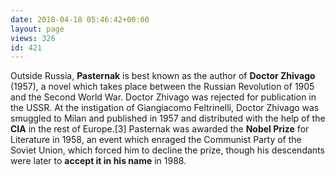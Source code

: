```yaml
---
date: 2018-04-18 05:46:42+00:00
layout: page
views: 326
id: 421
---
```


Outside Russia, **Pasternak** is best known as the author of **Doctor Zhivago** (1957), a novel which takes place between the Russian Revolution of 1905 and the Second World War. Doctor Zhivago was rejected for publication in the USSR. At the instigation of Giangiacomo Feltrinelli, Doctor Zhivago was smuggled to Milan and published in 1957 and distributed with the help of the **CIA** in the rest of Europe.[3] Pasternak was awarded the **Nobel Prize** for Literature in 1958, an event which enraged the Communist Party of the Soviet Union, which forced him to decline the prize, though his descendants were later to **accept it in his name** in 1988.


